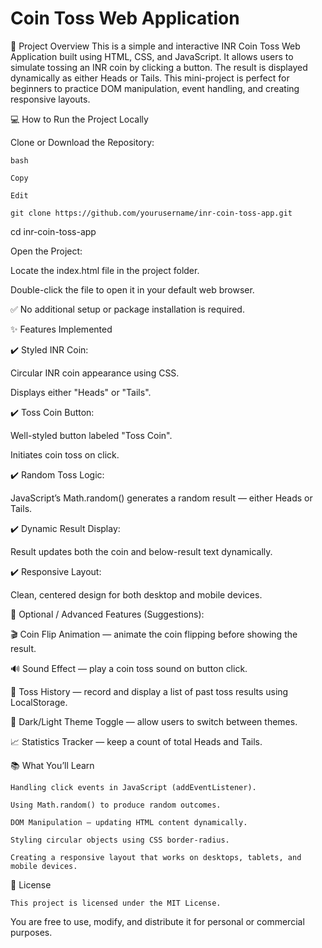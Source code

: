 # Coin Toss Web Application


📌 Project Overview
This is a simple and interactive INR Coin Toss Web Application built using HTML, CSS, and JavaScript.
It allows users to simulate tossing an INR coin by clicking a button. The result is displayed dynamically as either Heads or Tails. This mini-project is perfect for beginners to practice DOM manipulation, event handling, and creating responsive layouts.

💻 How to Run the Project Locally

Clone or Download the Repository:

    bash

    Copy

    Edit

    git clone https://github.com/yourusername/inr-coin-toss-app.git

   cd inr-coin-toss-app

   Open the Project:

   Locate the index.html file in the project folder.

   Double-click the file to open it in your default web browser.

   ✅ No additional setup or package installation is required.

✨ Features Implemented

   ✔️ Styled INR Coin:

   Circular INR coin appearance using CSS.

   Displays either "Heads" or "Tails".

  ✔️ Toss Coin Button:

   Well-styled button labeled "Toss Coin".

   Initiates coin toss on click.

✔️ Random Toss Logic:

  JavaScript’s Math.random() generates a random result — either Heads or Tails.

✔️ Dynamic Result Display:

  Result updates both the coin and below-result text dynamically.

✔️ Responsive Layout:

   Clean, centered design for both desktop and mobile devices.

🌟 Optional / Advanced Features (Suggestions):

  🎬 Coin Flip Animation — animate the coin flipping before showing the result.

  🔊 Sound Effect — play a coin toss sound on button click.

  💾 Toss History — record and display a list of past toss results using LocalStorage.

  🎨 Dark/Light Theme Toggle — allow users to switch between themes.

  📈 Statistics Tracker — keep a count of total Heads and Tails.

📚 What You’ll Learn
 
    Handling click events in JavaScript (addEventListener).

    Using Math.random() to produce random outcomes.

    DOM Manipulation — updating HTML content dynamically.

    Styling circular objects using CSS border-radius.

    Creating a responsive layout that works on desktops, tablets, and mobile devices.

🔖 License

    This project is licensed under the MIT License.
You are free to use, modify, and distribute it for personal or commercial purposes.
